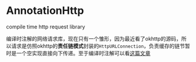 # AnnotationHttp
compile time http request library

编译时注解的网络请求库，现在只有一个雏形，因为最近看了okhttp的源码，所以请求是仿照okhttp的**责任链模式**封装的`HttpURLConnection`，负责缓存的链节暂时是一个空实现直接向下传递。至于编译时注解可以看[这篇文章](http://srtianxia.github.io/2016/10/02/%E6%B3%A8%E8%A7%A3/)
